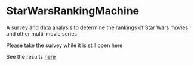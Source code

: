 # StarWarsRankingMachine

A survey and data analysis to determine the rankings of Star Wars movies and other multi-movie series

Please take the survey while it is still open [here](https://www.surveymonkey.com/r/C9SMVYV)

See the results [here](https://bertcarnell.github.io/StarWarsRankingMachine/StarWarsRankingMachineResults.html)
